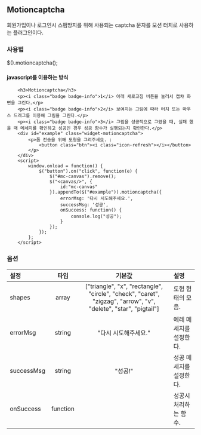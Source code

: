 <!--
layout: 'post'
section: 'Cornerstone Framework'
title: 'Motioncaptcha'
outline: '회원가입이나 로그인시 스팸방지를 위해 사용되는 captcha 문자를 모션 터치로 사용하는 플러그인이다. javascript를 이용하는 방식...'
date: '2012-11-16'
tagstr: 'widget'
order: '[4, 3, 13]'
thumbnail: '4.3.13.motioncaptcha.png'
-->

## Motioncaptcha
회원가입이나 로그인시 스팸방지를 위해 사용되는 captcha 문자를 모션 터치로 사용하는 플러그인이다.

### 사용법
$().motioncaptcha();

#### javascript를 이용하는 방식

``` cm,{ "iframe-height" : "500px", "iframe-auto-height": false  }
    <h3>Motioncaptcha</h3>
    <p><i class="badge badge-info">1</i> 아래 새로고침 버튼을 눌러서 캡챠 화면을 그린다.</p>
    <p><i class="badge badge-info">2</i> 보여지는 그림에 따라 터치 또는 마우스 드래그를 이용해 그림을 그린다.</p>
    <p><i class="badge badge-info">3</i> 그림을 성공적으로 그렸을 때, 실패 했을 때 메세지를 확인하고 성공인 경우 성공 함수가 실행되는지 확인한다.</p>
	<div id="example" class="widget-motioncaptcha">
        <p>폼 전송을 위해 도형을 그려주세요. :
            <button class="btn"><i class="icon-refresh"></i></button>
        </p>
    </div>
	<script>
        window.onload = function() {
		    $("button").on("click", function(e) {
		        $("#mc-canvas").remove();
		        $("<canvas/>", {
		            id:"mc-canvas"
		        }).appendTo($("#example")).motioncaptcha({
		            errorMsg: '다시 시도해주세요.',
                    successMsg: '성공',
                    onSuccess: function() {
                        console.log("성공");
                    }
		        });
		    });
        };
	</script>
```

### 옵션
설정 | 타입 | 기본값 | 설명
:-- | :-: | :-: | :--
shapes | array | ["triangle", "x", "rectangle", "circle", "check", "caret", "zigzag", "arrow", "v", "delete", "star", "pigtail"] | 도형 형태의 모음.
errorMsg | string | "다시 시도해주세요." | 에레 메세지를 설정한다.
successMsg | string | "성공!" | 성공 메세지를 설정한다.
onSuccess | function |  | 성공시 처리하는 함수.